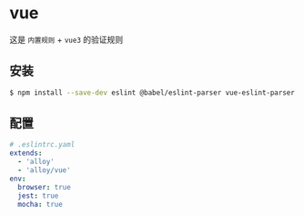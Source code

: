 # vue

这是 `内置规则` + `vue3` 的验证规则

## 安装

```sh
$ npm install --save-dev eslint @babel/eslint-parser vue-eslint-parser eslint-plugin-vue eslint-config-alloy
```

## 配置

```yaml
# .eslintrc.yaml
extends:
  - 'alloy'
  - 'alloy/vue'
env:
  browser: true
  jest: true
  mocha: true
```
